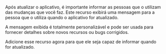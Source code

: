 ﻿Após atualizar o aplicativo, é importante informar as pessoas que o utilizam das mudanças que você faz. Este recurso exibirá uma mensagem para a pessoa que o utiliza quando o aplicativo for atualizado.

A mensagem exibida é totalmente personalizável e pode ser usada para fornecer detalhes sobre novos recursos ou bugs corrigidos.

Adicione esse recurso agora para que ele seja capaz de informar quando for atualizado.
